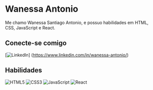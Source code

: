 # Wanessa Antonio
Me chamo Wanessa Santiago Antonio, e possuo habilidades em HTML, CSS, JavaScript e React. 

## Conecte-se comigo
[![LinkedIn](https://img.shields.io/badge/LinkedIn-000?style=for-the-badge&logo=linkedin&logoColor=0E76A8)]
(https://www.linkedin.com/in/wanessa-antonio/)

## Habilidades
![HTML5](https://img.shields.io/badge/HTML5-000?style=for-the-badge&logo=html5)
![CSS3](https://img.shields.io/badge/CSS3-000?style=for-the-badge&logo=css3&logoColor=264CE4)
![JavaScript](https://img.shields.io/badge/JavaScript-000?style=for-the-badge&logo=javascript)
![React](https://img.shields.io/badge/React-000?style=for-the-badge&logo=react)


